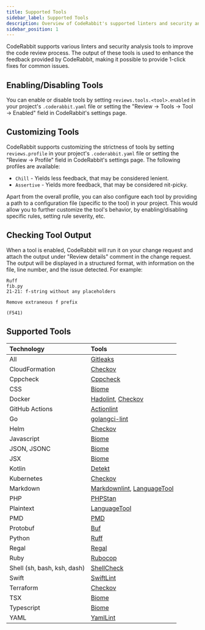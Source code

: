 ```yaml
---
title: Supported Tools
sidebar_label: Supported Tools
description: Overview of CodeRabbit's supported linters and security analysis tools.
sidebar_position: 1
---
```


CodeRabbit supports various linters and security analysis tools to improve the code review process. The output of these tools is used to enhance the feedback provided by CodeRabbit, making it possible to provide 1-click fixes for common issues.

## Enabling/Disabling Tools

You can enable or disable tools by setting `reviews.tools.<tool>.enabled` in your project's `.coderabbit.yaml` file or setting the "Review → Tools → Tool → Enabled" field in CodeRabbit's settings page.

## Customizing Tools

CodeRabbit supports customizing the strictness of tools by setting `reviews.profile` in your project's `.coderabbit.yaml` file or setting the "Review → Profile" field in CodeRabbit's settings page. The following profiles are available:

- `Chill` - Yields less feedback, that may be considered lenient.
- `Assertive` - Yields more feedback, that may be considered nit-picky.

Apart from the overall profile, you can also configure each tool by providing a path to a configuration file (specific to the tool) in your project. This would allow you to further customize the tool's behavior, by enabling/disabling specific rules, setting rule severity, etc.

## Checking Tool Output

When a tool is enabled, CodeRabbit will run it on your change request and attach the output under "Review details" comment in the change request. The output will be displayed in a structured format, with information on the file, line number, and the issue detected. For example:

```text
Ruff
fib.py
21-21: f-string without any placeholders

Remove extraneous f prefix

(F541)
```

## Supported Tools

| Technology                  | Tools                                                      |
| :-------------------------- | :--------------------------------------------------------- |
| All                         | [Gitleaks][Gitleaks]                                       |
| CloudFormation              | [Checkov][Checkov]                                         |
| Cppcheck                    | [Cppcheck][Cppcheck]                                       |
| CSS                         | [Biome][Biome]                                             |
| Docker                      | [Hadolint][Hadolint], [Checkov][Checkov]                   |
| GitHub Actions              | [Actionlint][Actionlint]                                   |
| Go                          | [golangci-lint][golangci-lint]                             |
| Helm                        | [Checkov][Checkov]                                         |
| Javascript                  | [Biome][Biome]                                             |
| JSON, JSONC                 | [Biome][Biome]                                             |
| JSX                         | [Biome][Biome]                                             |
| Kotlin                      | [Detekt][Detekt]                                           |
| Kubernetes                  | [Checkov][Checkov]                                         |
| Markdown                    | [Markdownlint][Markdownlint], [LanguageTool][LanguageTool] |
| PHP                         | [PHPStan][PHPStan]                                         |
| Plaintext                   | [LanguageTool][LanguageTool]                               |
| PMD                         | [PMD][PMD]                               |
| Protobuf                    | [Buf][Buf]                                                 |
| Python                      | [Ruff][Ruff]                                               |
| Regal                       | [Regal][Regal]                                             |
| Ruby                        | [Rubocop][Rubocop]                                         |
| Shell (sh, bash, ksh, dash) | [ShellCheck][ShellCheck]                                   |
| Swift                       | [SwiftLint][SwiftLint]                                     |
| Terraform                   | [Checkov][Checkov]                                         |
| TSX                         | [Biome][Biome]                                             |
| Typescript                  | [Biome][Biome]                                             |
| YAML                        | [YamlLint][YamlLint]                                       |

[ShellCheck]: ./shellcheck.md
[Ruff]: ./ruff.md
[Markdownlint]: ./markdownlint.md
[LanguageTool]: ./languagetool.md
[Biome]: ./biome.md
[Hadolint]: ./hadolint.md
[SwiftLint]: ./swiftlint.md
[PHPStan]: ./phpstan.md
[golangci-lint]: ./golangci-lint.md
[YamlLint]: ./yamllint.md
[Gitleaks]: ./gitleaks.md
[Checkov]: ./checkov.md
[Detekt]: ./detekt.md
[Rubocop]: ./rubocop.md
[Buf]: ./buf.md
[Actionlint]: ./actionlint.md
[Regal]: ./regal.md
[PMD]: ./pmd.md
[Cppcheck]: ./cppcheck.md
